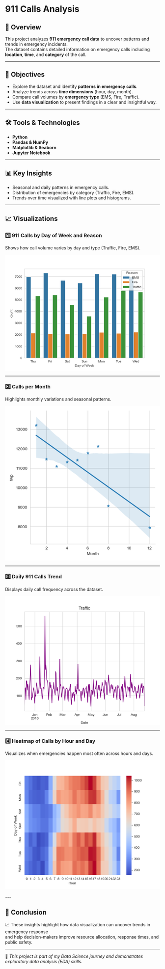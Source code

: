 # 911 Calls Analysis

## 📌 Overview  
This project analyzes **911 emergency call data** to uncover patterns and trends in emergency incidents.  
The dataset contains detailed information on emergency calls including **location**, **time**, and **category** of the call.

---

## 🎯 Objectives  
- Explore the dataset and identify **patterns in emergency calls**.  
- Analyze trends across **time dimensions** (hour, day, month).  
- Compare call volumes by **emergency type** (EMS, Fire, Traffic).  
- Use **data visualization** to present findings in a clear and insightful way.

---

## 🛠 Tools & Technologies  
- **Python**  
- **Pandas & NumPy**  
- **Matplotlib & Seaborn**  
- **Jupyter Notebook**

---

## 📊 Key Insights  
- Seasonal and daily patterns in emergency calls.  
- Distribution of emergencies by category (Traffic, Fire, EMS).  
- Trends over time visualized with line plots and histograms.

---

## 📈 Visualizations  

### 1️⃣ 911 Calls by Day of Week and Reason  
Shows how call volume varies by day and type (Traffic, Fire, EMS).  
<p align="center">
  <img src="./images/calls_by_day_reason.png" width="600">
</p>

---

### 2️⃣ Calls per Month  
Highlights monthly variations and seasonal patterns.  
<p align="center">
  <img src="./images/calls_per_month.png" width="600">
</p>

---

### 3️⃣ Daily 911 Calls Trend  
Displays daily call frequency across the dataset.  
<p align="center">
  <img src="./images/daily_calls.png" width="600">
</p>

---

### 4️⃣ Heatmap of Calls by Hour and Day  
Visualizes when emergencies happen most often across hours and days.  
<p align="center">
  <img src="./images/heatmap_day_hour.png" width="600">
</p>
---

## 🧩 Conclusion
📈 These insights highlight how data visualization can uncover trends in emergency response  
and help decision-makers improve resource allocation, response times, and public safety.

---

🚀 *This project is part of my Data Science journey and demonstrates exploratory data analysis (EDA) skills.*
